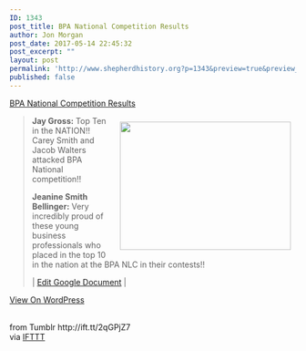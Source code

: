```yaml
---
ID: 1343
post_title: BPA National Competition Results
author: Jon Morgan
post_date: 2017-05-14 22:45:32
post_excerpt: ""
layout: post
permalink: 'http://www.shepherdhistory.org?p=1343&preview=true&preview_id=1343'
published: false
---
```

<p><a href="http://ift.tt/2qGU7gV">BPA National Competition Results</a></p><img width="300" height="225" style="float: right; padding:10px;" src="http://ift.tt/2rgfwKY" class="attachment-medium size-medium wp-post-image" alt="" data-attachment-id="1318" data-permalink="http://ift.tt/2qGJL0w" data-orig-file="http://ift.tt/2rgC8Lh" data-orig-size="960,720" data-comments-opened="1" data-image-meta='{"aperture":"0","credit":"","camera":"","caption":"","created_timestamp":"0","copyright":"","focal_length":"0","iso":"0","shutter_speed":"0","title":"","orientation":"0"}' data-image-title="image" data-image-description="" data-medium-file="http://ift.tt/2rgfwKY" data-large-file="http://ift.tt/2qGCaz4"/><blockquote><p><b>Jay Gross:</b> Top Ten in the NATION!! Carey Smith and Jacob Walters attacked BPA National competition!!</p>
<p><b>Jeanine Smith Bellinger:</b> Very incredibly proud of these young business professionals who placed in the top 10 in the nation at the BPA NLC in their contests!!</p>

<p>| <a href="http://ift.tt/2rgC9ij">Edit Google Document</a> |</p></blockquote><p><a href="http://ift.tt/2qGU7gV">View On WordPress</a></p><div style="clear:both;"></div><br>
from Tumblr http://ift.tt/2qGPjZ7<br>
via <a href="http://ift.tt/1c4nCfM">IFTTT</a>